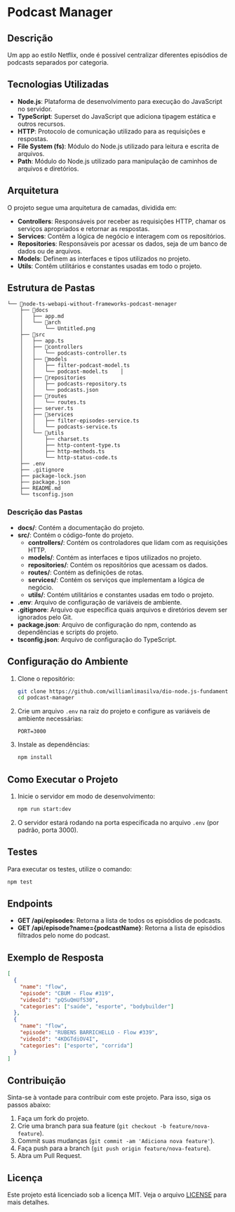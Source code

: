 # Podcast Manager

## Descrição

Um app ao estilo Netflix, onde é possível centralizar diferentes episódios de podcasts separados por categoria.

## Tecnologias Utilizadas

- **Node.js**: Plataforma de desenvolvimento para execução do JavaScript no servidor.
- **TypeScript**: Superset do JavaScript que adiciona tipagem estática e outros recursos.
- **HTTP**: Protocolo de comunicação utilizado para as requisições e respostas.
- **File System (fs)**: Módulo do Node.js utilizado para leitura e escrita de arquivos.
- **Path**: Módulo do Node.js utilizado para manipulação de caminhos de arquivos e diretórios.

## Arquitetura

O projeto segue uma arquitetura de camadas, dividida em:

- **Controllers**: Responsáveis por receber as requisições HTTP, chamar os serviços apropriados e retornar as respostas.
- **Services**: Contêm a lógica de negócio e interagem com os repositórios.
- **Repositories**: Responsáveis por acessar os dados, seja de um banco de dados ou de arquivos.
- **Models**: Definem as interfaces e tipos utilizados no projeto.
- **Utils**: Contêm utilitários e constantes usadas em todo o projeto.

## Estrutura de Pastas

```
└── 📁node-ts-webapi-without-frameworks-podcast-menager
    ├── 📁docs
    │   ├── app.md
    │   └── 📁arch
    │       └── Untitled.png
    ├── 📁src
    │   ├── app.ts
    │   ├── 📁controllers
    │   │   └── podcasts-controller.ts
    │   ├── 📁models
    │   │   ├── filter-podcast-model.ts
    │   │   └── podcast-model.ts    │
    │   ├── 📁repositories
    │   │   ├── podcasts-repository.ts
    │   │   └── podcasts.json
    │   ├── 📁routes
    │   │   └── routes.ts
    │   ├── server.ts
    │   ├── 📁services
    │   │   ├── filter-episodes-service.ts
    │   │   └── podcasts-service.ts
    │   └── 📁utils
    │       ├── charset.ts
    │       ├── http-content-type.ts
    │       ├── http-methods.ts
    │       └── http-status-code.ts
    ├── .env
    ├── .gitignore
    ├── package-lock.json
    ├── package.json
    ├── README.md
    └── tsconfig.json
```

### Descrição das Pastas

- **docs/**: Contém a documentação do projeto.
- **src/**: Contém o código-fonte do projeto.
  - **controllers/**: Contém os controladores que lidam com as requisições HTTP.
  - **models/**: Contém as interfaces e tipos utilizados no projeto.
  - **repositories/**: Contém os repositórios que acessam os dados.
  - **routes/**: Contém as definições de rotas.
  - **services/**: Contém os serviços que implementam a lógica de negócio.
  - **utils/**: Contém utilitários e constantes usadas em todo o projeto.
- **.env**: Arquivo de configuração de variáveis de ambiente.
- **.gitignore**: Arquivo que especifica quais arquivos e diretórios devem ser ignorados pelo Git.
- **package.json**: Arquivo de configuração do npm, contendo as dependências e scripts do projeto.
- **tsconfig.json**: Arquivo de configuração do TypeScript.

## Configuração do Ambiente

1. Clone o repositório:

   ```sh
   git clone https://github.com/williamlimasilva/dio-node.js-fundamentals/tree/main/desafios/desafio4/node-ts-webapi-without-frameworks-podcast-menager.git
   cd podcast-manager
   ```

2. Crie um arquivo `.env` na raiz do projeto e configure as variáveis de ambiente necessárias:

   ```env
   PORT=3000
   ```

3. Instale as dependências:

   ```sh
   npm install
   ```

## Como Executar o Projeto

1. Inicie o servidor em modo de desenvolvimento:

   ```sh
   npm run start:dev
   ```

2. O servidor estará rodando na porta especificada no arquivo `.env` (por padrão, porta 3000).

## Testes

Para executar os testes, utilize o comando:

```sh
npm test
```

## Endpoints

- **GET /api/episodes**: Retorna a lista de todos os episódios de podcasts.
- **GET /api/episode?name={podcastName}**: Retorna a lista de episódios filtrados pelo nome do podcast.

## Exemplo de Resposta

```json
[
  {
    "name": "flow",
    "episode": "CBUM - Flow #319",
    "videoId": "pQSuQmUfS30",
    "categories": ["saúde", "esporte", "bodybuilder"]
  },
  {
    "name": "flow",
    "episode": "RUBENS BARRICHELLO - Flow #339",
    "videoId": "4KDGTdiOV4I",
    "categories": ["esporte", "corrida"]
  }
]
```

## Contribuição

Sinta-se à vontade para contribuir com este projeto. Para isso, siga os passos abaixo:

1. Faça um fork do projeto.
2. Crie uma branch para sua feature (`git checkout -b feature/nova-feature`).
3. Commit suas mudanças (`git commit -am 'Adiciona nova feature'`).
4. Faça push para a branch (`git push origin feature/nova-feature`).
5. Abra um Pull Request.

## Licença

Este projeto está licenciado sob a licença MIT. Veja o arquivo [LICENSE](LICENSE) para mais detalhes.

